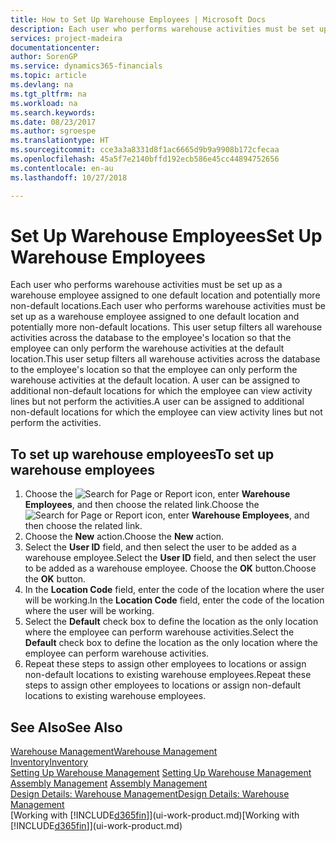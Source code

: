 ```yaml
---
title: How to Set Up Warehouse Employees | Microsoft Docs
description: Each user who performs warehouse activities must be set up as a warehouse employee assigned to one default location and potentially more non-default locations.
services: project-madeira
documentationcenter: 
author: SorenGP
ms.service: dynamics365-financials
ms.topic: article
ms.devlang: na
ms.tgt_pltfrm: na
ms.workload: na
ms.search.keywords: 
ms.date: 08/23/2017
ms.author: sgroespe
ms.translationtype: HT
ms.sourcegitcommit: cce3a3a8331d8f1ac6665d9b9a9908b172cfecaa
ms.openlocfilehash: 45a5f7e2140bffd192ecb586e45cc44894752656
ms.contentlocale: en-au
ms.lasthandoff: 10/27/2018

---
```

# <a name="set-up-warehouse-employees"></a><span data-ttu-id="fa9f9-103">Set Up Warehouse Employees</span><span class="sxs-lookup"><span data-stu-id="fa9f9-103">Set Up Warehouse Employees</span></span>
<span data-ttu-id="fa9f9-104">Each user who performs warehouse activities must be set up as a warehouse employee assigned to one default location and potentially more non-default locations.</span><span class="sxs-lookup"><span data-stu-id="fa9f9-104">Each user who performs warehouse activities must be set up as a warehouse employee assigned to one default location and potentially more non-default locations.</span></span> <span data-ttu-id="fa9f9-105">This user setup filters all warehouse activities across the database to the employee's location so that the employee can only perform the warehouse activities at the default location.</span><span class="sxs-lookup"><span data-stu-id="fa9f9-105">This user setup filters all warehouse activities across the database to the employee's location so that the employee can only perform the warehouse activities at the default location.</span></span> <span data-ttu-id="fa9f9-106">A user can be assigned to additional non-default locations for which the employee can view activity lines but not perform the activities.</span><span class="sxs-lookup"><span data-stu-id="fa9f9-106">A user can be assigned to additional non-default locations for which the employee can view activity lines but not perform the activities.</span></span>

## <a name="to-set-up-warehouse-employees"></a><span data-ttu-id="fa9f9-107">To set up warehouse employees</span><span class="sxs-lookup"><span data-stu-id="fa9f9-107">To set up warehouse employees</span></span>  
1.  <span data-ttu-id="fa9f9-108">Choose the ![Search for Page or Report](media/ui-search/search_small.png "Search for Page or Report icon") icon, enter **Warehouse Employees**, and then choose the related link.</span><span class="sxs-lookup"><span data-stu-id="fa9f9-108">Choose the ![Search for Page or Report](media/ui-search/search_small.png "Search for Page or Report icon") icon, enter **Warehouse Employees**, and then choose the related link.</span></span>  
2. <span data-ttu-id="fa9f9-109">Choose the **New** action.</span><span class="sxs-lookup"><span data-stu-id="fa9f9-109">Choose the **New** action.</span></span>  
3. <span data-ttu-id="fa9f9-110">Select the **User ID** field, and then select the user to be added as a warehouse employee.</span><span class="sxs-lookup"><span data-stu-id="fa9f9-110">Select the **User ID** field, and then select the user to be added as a warehouse employee.</span></span> <span data-ttu-id="fa9f9-111">Choose the **OK** button.</span><span class="sxs-lookup"><span data-stu-id="fa9f9-111">Choose the **OK** button.</span></span>  
6.  <span data-ttu-id="fa9f9-112">In the **Location Code** field, enter the code of the location where the user will be working.</span><span class="sxs-lookup"><span data-stu-id="fa9f9-112">In the **Location Code** field, enter the code of the location where the user will be working.</span></span>  
7.  <span data-ttu-id="fa9f9-113">Select the **Default** check box to define the location as the only location where the employee can perform warehouse activities.</span><span class="sxs-lookup"><span data-stu-id="fa9f9-113">Select the **Default** check box to define the location as the only location where the employee can perform warehouse activities.</span></span>  
8.  <span data-ttu-id="fa9f9-114">Repeat these steps to assign other employees to locations or assign non-default locations to existing warehouse employees.</span><span class="sxs-lookup"><span data-stu-id="fa9f9-114">Repeat these steps to assign other employees to locations or assign non-default locations to existing warehouse employees.</span></span>  

## <a name="see-also"></a><span data-ttu-id="fa9f9-115">See Also</span><span class="sxs-lookup"><span data-stu-id="fa9f9-115">See Also</span></span>  
[<span data-ttu-id="fa9f9-116">Warehouse Management</span><span class="sxs-lookup"><span data-stu-id="fa9f9-116">Warehouse Management</span></span>](warehouse-manage-warehouse.md)  
[<span data-ttu-id="fa9f9-117">Inventory</span><span class="sxs-lookup"><span data-stu-id="fa9f9-117">Inventory</span></span>](inventory-manage-inventory.md)  
<span data-ttu-id="fa9f9-118">[Setting Up Warehouse Management](warehouse-setup-warehouse.md)   </span><span class="sxs-lookup"><span data-stu-id="fa9f9-118">[Setting Up Warehouse Management](warehouse-setup-warehouse.md)   </span></span>  
<span data-ttu-id="fa9f9-119">[Assembly Management](assembly-assemble-items.md)  </span><span class="sxs-lookup"><span data-stu-id="fa9f9-119">[Assembly Management](assembly-assemble-items.md)  </span></span>  
[<span data-ttu-id="fa9f9-120">Design Details: Warehouse Management</span><span class="sxs-lookup"><span data-stu-id="fa9f9-120">Design Details: Warehouse Management</span></span>](design-details-warehouse-management.md)  
<span data-ttu-id="fa9f9-121">[Working with [!INCLUDE[d365fin](includes/d365fin_md.md)]](ui-work-product.md)</span><span class="sxs-lookup"><span data-stu-id="fa9f9-121">[Working with [!INCLUDE[d365fin](includes/d365fin_md.md)]](ui-work-product.md)</span></span>  


